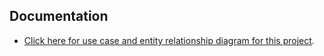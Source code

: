 

## Documentation

- [Click here for use case and entity relationship diagram for this project](https://drive.google.com/file/d/1vN9HBH717AI1fA1n4g8mWWsUSukNs6Mc/view?usp=sharing).
